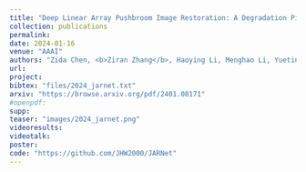 ```yaml
---
title: "Deep Linear Array Pushbroom Image Restoration: A Degradation Pipeline and Jitter-Aware Restoration Network"
collection: publications
permalink: 
date: 2024-01-16
venue: "AAAI"
authors: "Zida Chen, <b>Ziran Zhang</b>, Haoying Li, Menghao Li, Yueting Chen, Qi Li, Huajun Feng, Zhihai Xu, Shiqi Chen"
url: 
project: 
bibtex: "files/2024_jarnet.txt"
arxiv: "https://browse.arxiv.org/pdf/2401.08171"
#openpdf:
supp: 
teaser: "images/2024_jarnet.png"
videoresults: 
videotalk: 
poster: 
code: "https://github.com/JHW2000/JARNet"
---
```

